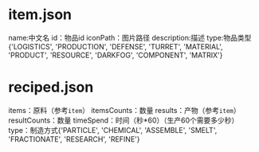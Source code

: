 # item.json
name:中文名
id：物品id
iconPath：图片路径
description:描述
type:物品类型{'LOGISTICS', 'PRODUCTION', 'DEFENSE', 'TURRET', 'MATERIAL', 'PRODUCT', 'RESOURCE', 'DARKFOG', 'COMPONENT', 'MATRIX'}

# reciped.json 
items：原料（参考``item``）
itemsCounts：数量
results：产物（参考``item``）
resultCounts：数量
timeSpend：时间（秒*60）（生产60个需要多少秒）
type：制造方式{'PARTICLE', 'CHEMICAL', 'ASSEMBLE', 'SMELT', 'FRACTIONATE', 'RESEARCH', 'REFINE'}
